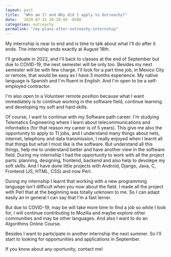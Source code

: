 ```yaml
---
layout: post
title:  "Who am I? and Why did I apply to Outreachy?"
date:   2020-07-31 20:29:49 -0500
categories: outreachy
permalink: "/my-plans-after-outreachy-internship"
---
```

My internship is near to end and is time to talk about what I'll do after it ends. The internship ends exactly at August 18th. 

I'll graduate in 2022, and I'll back to classes at the end of September but due to COVID-19, the next semester will be only too. Besides my next semester will be with few charge. I'll look for a part time job, in Mexico City or remote, that would be easy as I have 3 months experience. My native language is Spanish and I'm fluent in English. And I'm open to be a self-employed contractor. 

I'm also open to a Volunteer remote position because what I want immediately is to continue working in the software field, continue learning and developing my soft and hard skills.

Of course, I want to continue with my Software path career. I'm studying Telematics Engineering where I learn about telecommunications and informatics (for that reason my career is of 5 years). This give me also the opportunity to apply to TI jobs, and I understand many things about nets, internet, telephony and data transmission, I really enjoyed when I learnt all that things but what I most like is the software. But understand all this things, help me to understand better and have another view in the software field.
During my internship I had the opportunity to work with all the project parts: planning, designing, frontend, backend and also help to devolepe my soft skills. And I have done little projects with Android, Django, Java, C, Frontend (JS, HTML, CSS) and now Perl.

During my internship I learnt that working with a new programming language isn't difficult when you now about the field. I made all the project with Perl that at the beginning was totally unknown to me. So I can adapt easily an in general I can say that I'm a fast lerner. 

But due to COVID-19, may be will take more time to find a job so while I look for, I will continue contributing to Mozilla and maybe explore other communities and may be other languages. And also I want to do an Algorithms Online Course.

Besides I want to participate in another internship the next summer. So I'll start to looking for opportunities and applications in September.

If you know about any oportunity, contact me! 